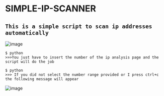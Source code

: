 # SIMPLE-IP-SCANNER
##  ```This is a simple script to scan ip addresses automatically```
![image](https://user-images.githubusercontent.com/90658763/230062907-e929ca84-a851-4cf5-a46e-69a25924835e.png)

 ```console
$ python
>>>You just have to insert the number of the ip analysis page and the script will do the job
```
 ```console
$ python
>>> If you did not select the number range provided or I press ctrl+c the following message will appear
```
![image](https://user-images.githubusercontent.com/90658763/230066184-311b0a96-cbca-4201-8214-769a29ff54d8.png)

